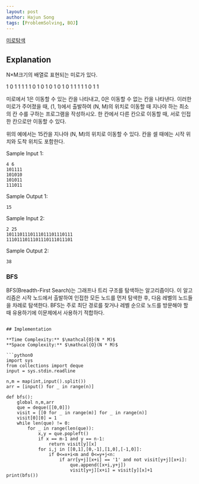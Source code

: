```yaml
---
layout: post
author: Hajun Song
tags: [ProblemSolving, BOJ]
---
```

[미로탐색](https://www.acmicpc.net/problem/2178)
## Explanation

N×M크기의 배열로 표현되는 미로가 있다.

1	0	1	1	1	1
1	0	1	0	1	0
1	0	1	0	1	1
1	1	1	0	1	1

미로에서 1은 이동할 수 있는 칸을 나타내고, 0은 이동할 수 없는 칸을 나타낸다. 이러한 미로가 주어졌을 때, (1, 1)에서 출발하여 (N, M)의 위치로 이동할 때 지나야 하는 최소의 칸 수를 구하는 프로그램을 작성하시오. 한 칸에서 다른 칸으로 이동할 때, 서로 인접한 칸으로만 이동할 수 있다.

위의 예에서는 15칸을 지나야 (N, M)의 위치로 이동할 수 있다. 칸을 셀 때에는 시작 위치와 도착 위치도 포함한다.

Sample Input 1:
```
4 6
101111
101010
101011
111011
```
Sample Output 1:
```
15
```

Sample Input 2:
```
2 25
1011101110111011101110111
1110111011101110111011101
```
Sample Output 2:
```
38
```

### BFS
BFS(Breadth-First Search)는 그래프나 트리 구조를 탐색하는 알고리즘이다. 이 알고리즘은 시작 노드에서 출발하여 인접한 모든 노드를 먼저 탐색한 후, 다음 레벨의 노드들을 차례로 탐색한다. BFS는 주로 최단 경로를 찾거나 레벨 순으로 노드를 방문해야 할 때 유용하기에 이문제에서 사용하기 적합하다.
```

## Implementation

**Time Complexity:** $\mathcal{O}(N * M)$
**Space Complexity:** $\mathcal{O}(N * M)$

```python0
import sys
from collections import deque
input = sys.stdin.readline

n,m = map(int,input().split())
arr = [input() for _ in range(n)]

def bfs():
    global n,m,arr
    que = deque([[0,0]])
    visit = [[0 for _ in range(m)] for _ in range(n)]
    visit[0][0] = 1
    while len(que) != 0:
        for _ in range(len(que)):
            x,y = que.popleft()
            if x == m-1 and y == n-1:
                return visit[y][x]
            for i,j in [[0,1],[0,-1],[1,0],[-1,0]]:
                if 0<=x+i<m and 0<=y+j<n:
                    if arr[y+j][x+i] == '1' and not visit[y+j][x+i]:
                        que.append([x+i,y+j])
                        visit[y+j][x+i] = visit[y][x]+1
print(bfs())
```
